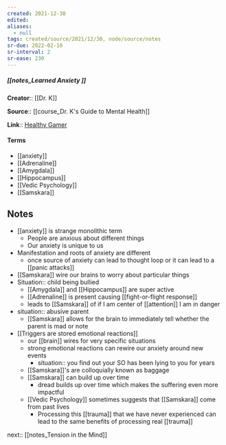 ```yaml
---
created: 2021-12-30 
edited: 
aliases:
  - null
tags: created/source/2021/12/30, node/source/notes
sr-due: 2022-02-10
sr-interval: 2
sr-ease: 230
---
```


##### [[notes_Learned Anxiety ]]
**Creator**:: [[Dr. K]]
 
**Source**:: [[course_Dr. K's Guide to Mental Health]]

**Link**:: [Healthy Gamer](https://coaching.healthygamer.gg/guide/lessons/learned-anxiety)

#### Terms
- [[anxiety]]
- [[Adrenaline]]
- [[Amygdala]]
- [[Hippocampus]]
- [[Vedic Psychology]]
- [[Samskara]]

## Notes
- [[anxiety]] is strange monolithic term
	- People are anxious about different things
	- Our anxiety is unique to us
- Manifestation and roots of anxiety are different
	- once source of anxiety can lead to thought loop or it can lead to a [[panic attacks]]
- [[Samskara]] wire our brains to worry about particular things
- Situation:: child being bullied
	- [[Amygdala]] and [[Hippocampus]] are super active
	- [[Adrenaline]] is present causing [[fight-or-flight response]]
	- leads to [[Samskara]] of if I am center of [[attention]] I am in danger
- situation:: abusive parent
	- [[Samskara]] allows for the brain to immediately tell whether the parent is mad or note
- [[Triggers are stored emotional reactions]]
	- our [[brain]] wires for very specific situations
	- strong emotional reactions can rewire our anxiety around new events
		- situation:: you find out your SO has been lying to you for years 
	- [[Samskara]]'s are colloquially known as baggage
	- [[Samskara]] can build up over time
		- dread builds up over time which makes the suffering even more impactful
	- [[Vedic Psychology]] sometimes suggests that [[Samskara]] come from past lives
		- Processing this [[trauma]] that we have never experienced can lead to the same benefits of processing real [[trauma]]

next:: [[notes_Tension in the Mind]]